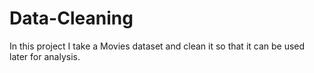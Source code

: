 # Data-Cleaning
In this project I take a Movies dataset and clean it so that it can be used later for analysis.
